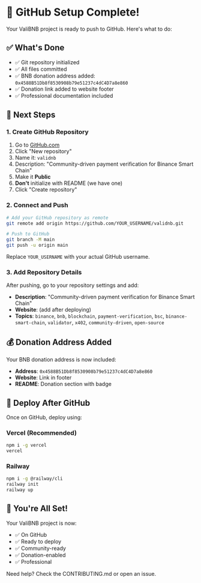 # 🚀 GitHub Setup Complete!

Your ValiBNB project is ready to push to GitHub. Here's what to do:

## ✅ What's Done

- ✅ Git repository initialized
- ✅ All files committed
- ✅ BNB donation address added: `0x4588B51Db8f8530908b79e51237c4dC4D7a8e860`
- ✅ Donation link added to website footer
- ✅ Professional documentation included

## 📝 Next Steps

### 1. Create GitHub Repository

1. Go to [GitHub.com](https://github.com)
2. Click "New repository"
3. Name it: `validnb`
4. Description: "Community-driven payment verification for Binance Smart Chain"
5. Make it **Public**
6. **Don't** initialize with README (we have one)
7. Click "Create repository"

### 2. Connect and Push

```bash
# Add your GitHub repository as remote
git remote add origin https://github.com/YOUR_USERNAME/validnb.git

# Push to GitHub
git branch -M main
git push -u origin main
```

Replace `YOUR_USERNAME` with your actual GitHub username.

### 3. Add Repository Details

After pushing, go to your repository settings and add:

- **Description**: "Community-driven payment verification for Binance Smart Chain"
- **Website**: (add after deploying)
- **Topics**: `binance`, `bnb`, `blockchain`, `payment-verification`, `bsc`, `binance-smart-chain`, `validator`, `x402`, `community-driven`, `open-source`

## 💰 Donation Address Added

Your BNB donation address is now included:
- **Address**: `0x4588B51Db8f8530908b79e51237c4dC4D7a8e860`
- **Website**: Link in footer
- **README**: Donation section with badge

## 🚀 Deploy After GitHub

Once on GitHub, deploy using:

### Vercel (Recommended)
```bash
npm i -g vercel
vercel
```

### Railway
```bash
npm i -g @railway/cli
railway init
railway up
```

## 🎉 You're All Set!

Your ValiBNB project is now:
- ✅ On GitHub
- ✅ Ready to deploy
- ✅ Community-ready
- ✅ Donation-enabled
- ✅ Professional

Need help? Check the CONTRIBUTING.md or open an issue.

